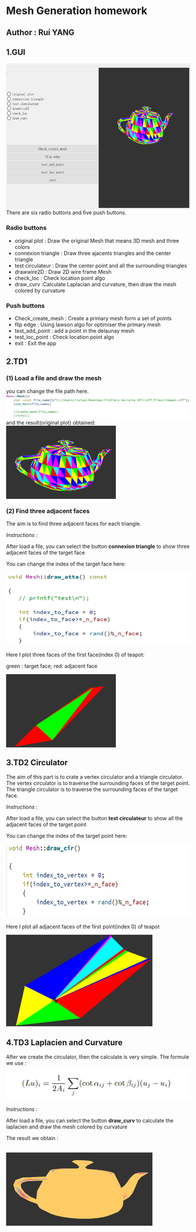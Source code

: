 # Mesh Generation homework
Author : Rui YANG
---
## 1.GUI
<img src="imgs/gui.PNG" width = "600" height = "400"  align=center />
There are six radio buttons and five push buttons.

### Radio buttons
- original plot : Draw the original Mesh that means 3D mesh and three colors
- connexion triangle : Draw three ajacents triangles and the center triangle
- test circulateur : Draw the center point and all the surrounding triangles
- drawwire2D : Draw 2D wire frame Mesh
- check_loc : Check location point algo
- draw_curv :Calculate Laplacian and curvature, then draw the mesh colored by curvature

### Push buttons
- Check_create_mesh : Create a primary mesh form a set of points
- flip edge : Using lawson algo for optimiser the primary mesh
- test_add_point : add a point in the delaunay mesh
- test_loc_point : Check location point algo
- exit : Exit the app

## 2.TD1

### (1) Load a file and draw the mesh 

you can change the file path here.
![avatar](imgs/change_file_path.PNG)
and the result(original plot) obtained:
<img src="imgs/teapot.PNG" width = "300" height = "200"  align=center />

### (2) Find three adjacent faces 
The aim is to find three adjacent faces for each triangle. 
<div><I>Instructions :</I> <br/>
  <p>After load a file, you can select the button <strong>connexion triangle</strong> to show three adjacent faces of the target face  </p>
  You can change the index of the target face here:<br/> 
  
  <img src="imgs/change_atta.PNG" width="600" height="200"></img>
</div>

Here I plot three faces of the first face(index 0) of teapot: 

<div><p>green : target face; red: adjacent face </p>
  <img src="imgs/adjacents.PNG" width = "300" height = "200" align = center /></div>


## 3.TD2 Circulator

The aim of this part is to crate a vertex circulator and a triangle circulator.
The vertex circulator is to traverse the surrounding faces of the target point.
The triangle circulator is to traverse the surrounding faces of the target face.

<div><I>Instructions :</I> <br/>
  <p>After load a file, you can select the button <strong>test circulateur</strong> to show all the adjacent faces of the target point  </p>
  You can change the index of the target point here:<br/> 
  
  <img src="imgs/change_cir.PNG" width="600" height="200"></img>
</div>

Here I plot all adjacent faces of the first point(index 0) of teapot

<img src="imgs/cir.PNG" width="400" height="250"></img>

## 4.TD3 Laplacien and Curvature

After we create the circulator, then the calculate is very simple. 
The formule we use : 
![avatar](imgs/lap.PNG)

<div><I>Instructions :</I> <br/>
  <p>After load a file, you can select the button <strong>draw_curv</strong> to calculate the laplacien and draw the mesh colored by curvature</p>
</div>

The result we obtain : 
<div><br/>
<img src="imgs/cur.PNG" width="400" height="200"></img><div>






